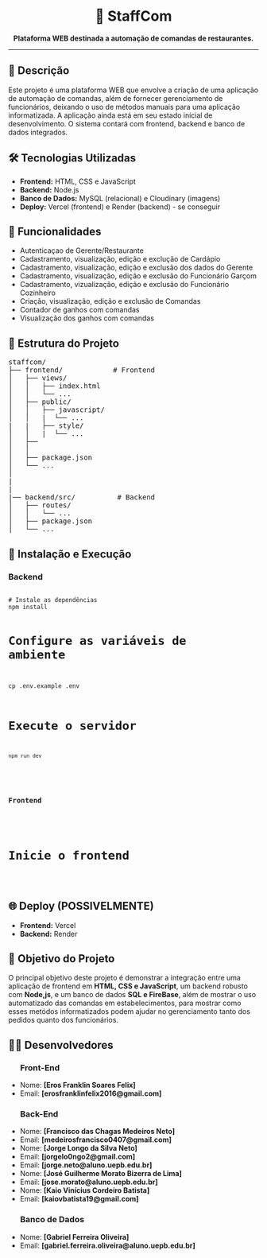 <h1 align="center">📄 StaffCom</h1>

<p align="center">
  <strong>Plataforma WEB destinada a automação de comandas de restaurantes.</strong>
</p>

<hr />

<h2>📝 Descrição</h2>
<p>
  Este projeto é uma plataforma WEB que envolve a criação de uma aplicação de automação de comandas, além de fornecer gerenciamento de funcionários, deixando o uso de métodos manuais para uma aplicação informatizada. 
  A aplicação ainda está em seu estado inicial de desenvolvimento. O sistema contará com frontend, backend e banco de dados integrados.
</p>

<h2>🛠️ Tecnologias Utilizadas</h2>
<ul>
  <li><strong>Frontend:</strong> HTML, CSS e JavaScript</li>
  <li><strong>Backend:</strong> Node.js</li>
  <li><strong>Banco de Dados:</strong> MySQL (relacional) e Cloudinary (imagens)</li>
  <li><strong>Deploy:</strong> Vercel (frontend) e Render (backend) - se conseguir </li>
</ul>

<h2>🔧 Funcionalidades</h2>
<ul>
  <li>Autenticaçao de Gerente/Restaurante</li>
  <li>Cadastramento, visualização, edição e exclução de Cardápio</li>
  <li>Cadastramento, visualização, edição e exclusão dos dados do Gerente</li>
  <li>Cadastramento, visualização, edição e exclusão do Funcionário Garçom</li>
  <li>Cadastramento, vizualização, edição e exclusão do Funcionário Cozinheiro</li>
  <li>Criação, visualização, edição e exclusão de Comandas</li>
  <li>Contador de ganhos com comandas</li>
  <li>Visualização dos ganhos com comandas</li>
</ul>

<h2>📂 Estrutura do Projeto</h2>
<pre>
staffcom/
├── frontend/            # Frontend 
│   ├── views/
│   │   ├── index.html
│   │   └── ...
│   ├── public/
│   │   ├── javascript/
│   │   |  └── ...
|   |   ├── style/
│   │   |  └── ...
│   ├── 
│   │   
│   ├── package.json
│   └── ...
│
|            
|
|── backend/src/          # Backend 
│   ├── routes/
│   │   └── ...
│   ├── package.json
│   └── ...
</pre>

<h2>🚀 Instalação e Execução</h2>

<h3>Backend</h3>
<pre>
<code>
# Instale as dependências
npm install

# Configure as variáveis de ambiente
cp .env.example .env

# Execute o servidor
<code>
npm run dev
</code>
</pre>

<h3>Frontend</h3>
<pre>

# Inicie o frontend
</code>
</pre>

<h2>🌐 Deploy (POSSIVELMENTE)</h2>
<ul>
  <li><strong>Frontend:</strong> Vercel</li>
  <li><strong>Backend:</strong> Render</li>
</ul>

<h2>🎯 Objetivo do Projeto</h2>
<p>
  O principal objetivo deste projeto é demonstrar a integração entre uma aplicação de frontend em <strong>HTML, CSS e JavaScript</strong>, um backend robusto com <strong>Node,js</strong>, e um banco de dados <strong>SQL e FireBase</strong>, 
  além de mostrar o uso automatizado das comandas em estabelecimentos, para mostrar como esses metódos informatizados podem ajudar no gerenciamento tanto dos pedidos quanto dos funcionários.
</p>

<h2>🧑‍💻 Desenvolvedores</h2>
<ul>
  <h3>Front-End</h3>
  <li>Nome: <strong>[Eros Franklin Soares Felix]</strong></li>
  <li>Email: <strong>[erosfranklinfelix2016@gmail.com]</strong></li>
  <h3>Back-End</h3>
  <li>Nome: <strong>[Francisco das Chagas Medeiros Neto]</strong></li>
  <li>Email: <strong>[medeirosfrancisco0407@gmail.com]</strong></li>
  <li>Nome: <strong>[Jorge Longo da Silva Neto]</strong></li>
  <li>Email: <strong>[jorgelo0ngo2@gmail.com]</strong></li>
  <li>Email: <strong>[jorge.neto@aluno.uepb.edu.br]</strong></li>
  <li>Nome: <strong>[José Guilherme Morato Bizerra de Lima]</strong></li>
  <li>Email: <strong>[jose.morato@aluno.uepb.edu.br]</strong></li>
  <li>Nome: <strong>[Kaio Vinícius Cordeiro Batista]</strong></li>
  <li>Email: <strong>[kaiovbatista19@gmail.com]</strong></li>
   <h3>Banco de Dados</h3>
  <li>Nome: <strong>[Gabriel Ferreira Oliveira]</strong></li>
  <li>Email: <strong>[gabriel.ferreira.oliveira@aluno.uepb.edu.br]</strong></li>
</ul>
